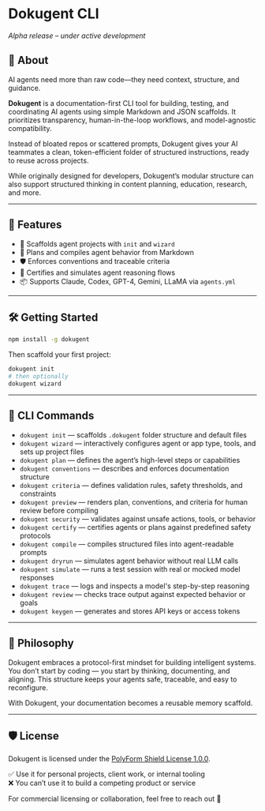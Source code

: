 # Dokugent CLI

*Alpha release – under active development*

## 🧬 About

AI agents need more than raw code—they need context, structure, and guidance.

**Dokugent** is a documentation-first CLI tool for building, testing, and coordinating AI agents using simple Markdown and JSON scaffolds. It prioritizes transparency, human-in-the-loop workflows, and model-agnostic compatibility.

Instead of bloated repos or scattered prompts, Dokugent gives your AI teammates a clean, token-efficient folder of structured instructions, ready to reuse across projects.

While originally designed for developers, Dokugent’s modular structure can also support structured thinking in content planning, education, research, and more.

---

## 🚀 Features

- 📁 Scaffolds agent projects with `init` and `wizard`
- 🧠 Plans and compiles agent behavior from Markdown
- 🛡️ Enforces conventions and traceable criteria
- 🔐 Certifies and simulates agent reasoning flows
- 📦 Supports Claude, Codex, GPT-4, Gemini, LLaMA via `agents.yml`

---

## 🛠 Getting Started

```bash
npm install -g dokugent
```

Then scaffold your first project:

```bash
dokugent init
# then optionally
dokugent wizard
```

---

## 🔧 CLI Commands

- `dokugent init` — scaffolds `.dokugent` folder structure and default files
- `dokugent wizard` — interactively configures agent or app type, tools, and sets up project files
- `dokugent plan` — defines the agent’s high-level steps or capabilities
- `dokugent conventions` — describes and enforces documentation structure
- `dokugent criteria` — defines validation rules, safety thresholds, and constraints
- `dokugent preview` — renders plan, conventions, and criteria for human review before compiling
- `dokugent security` — validates against unsafe actions, tools, or behavior
- `dokugent certify` — certifies agents or plans against predefined safety protocols
- `dokugent compile` — compiles structured files into agent-readable prompts
- `dokugent dryrun` — simulates agent behavior without real LLM calls
- `dokugent simulate` — runs a test session with real or mocked model responses
- `dokugent trace` — logs and inspects a model's step-by-step reasoning
- `dokugent review` — checks trace output against expected behavior or goals
- `dokugent keygen` — generates and stores API keys or access tokens

---

## 🧱 Philosophy

Dokugent embraces a protocol-first mindset for building intelligent systems. You don’t start by coding — you start by thinking, documenting, and aligning. This structure keeps your agents safe, traceable, and easy to reconfigure.

With Dokugent, your documentation becomes a reusable memory scaffold.

---

## 🛡 License

Dokugent is licensed under the [PolyForm Shield License 1.0.0](https://polyformproject.org/licenses/shield/1.0.0/).

✅ Use it for personal projects, client work, or internal tooling  
❌ You can’t use it to build a competing product or service

For commercial licensing or collaboration, feel free to reach out 💬
